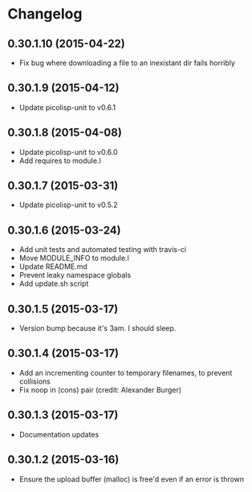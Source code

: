 # Changelog

## 0.30.1.10 (2015-04-22)

  * Fix bug where downloading a file to an inexistant dir fails horribly

## 0.30.1.9 (2015-04-12)

  * Update picolisp-unit to v0.6.1

## 0.30.1.8 (2015-04-08)

  * Update picolisp-unit to v0.6.0
  * Add requires to module.l

## 0.30.1.7 (2015-03-31)

  * Update picolisp-unit to v0.5.2

## 0.30.1.6 (2015-03-24)

  * Add unit tests and automated testing with travis-ci
  * Move MODULE_INFO to module.l
  * Update README.md
  * Prevent leaky namespace globals
  * Add update.sh script

## 0.30.1.5 (2015-03-17)

  * Version bump because it's 3am. I should sleep.

## 0.30.1.4 (2015-03-17)

  * Add an incrementing counter to temporary filenames, to prevent collisions
  * Fix noop in (cons) pair
    (credit: Alexander Burger)

## 0.30.1.3 (2015-03-17)

  * Documentation updates

## 0.30.1.2 (2015-03-16)

  * Ensure the upload buffer (malloc) is free'd even if an error is thrown
